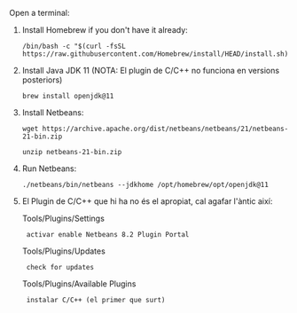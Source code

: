 Open a terminal:

1) Install Homebrew if you don't have it already:
	```
	/bin/bash -c "$(curl -fsSL https://raw.githubusercontent.com/Homebrew/install/HEAD/install.sh)"
	```
2) Install Java JDK 11 (NOTA: El plugin de C/C++ no funciona en versions posteriors)
	```
	brew install openjdk@11
	```
3) Install Netbeans:
	```
	wget https://archive.apache.org/dist/netbeans/netbeans/21/netbeans-21-bin.zip
	```
	```
	unzip netbeans-21-bin.zip
	```
4) Run Netbeans:
	```
	./netbeans/bin/netbeans --jdkhome /opt/homebrew/opt/openjdk@11
	```
4) El Plugin de C/C++ que hi ha no és el apropiat, cal agafar l'àntic així:

	Tools/Plugins/Settings

		activar enable Netbeans 8.2 Plugin Portal 

	Tools/Plugins/Updates 

		check for updates

	Tools/Plugins/Available Plugins 

		instalar C/C++ (el primer que surt)

